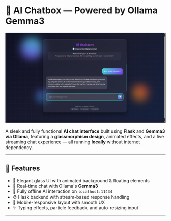 # 🤖 AI Chatbox — Powered by Ollama Gemma3

![AI Chatbox UI](AI-chatbox/docs/Ollama.png)

A sleek and fully functional **AI chat interface** built using **Flask** and **Gemma3 via Ollama**, featuring a **glassmorphism design**, animated effects, and a live streaming chat experience — all running **locally** without internet dependency.

---

## 🔧 Features

- 🌈 Elegant glass UI with animated background & floating elements
- 💬 Real-time chat with Ollama's **Gemma3**
- 📡 Fully offline AI interaction on `localhost:11434`
- ⚙️ Flask backend with stream-based response handling
- 📱 Mobile-responsive layout with smooth UX
- ✨ Typing effects, particle feedback, and auto-resizing input

---

